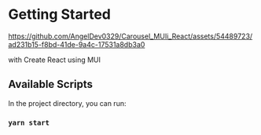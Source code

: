 # Getting Started

https://github.com/AngelDev0329/Carousel_MUIi_React/assets/54489723/ad231b15-f8bd-41de-9a4c-17531a8db3a0

 with Create React using MUI

## Available Scripts

In the project directory, you can run:

### `yarn start`
